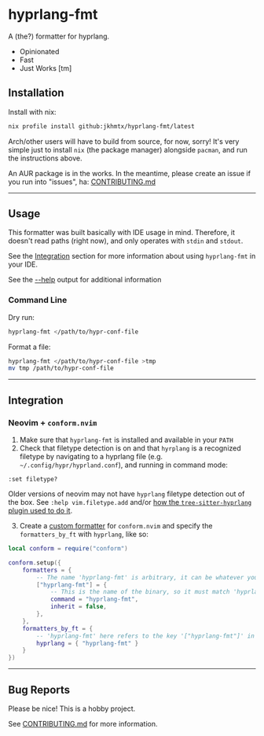 # hyprlang-fmt

A (the?) formatter for hyprlang.

- Opinionated
- Fast
- Just Works [tm]

## Installation

Install with nix:

```bash
nix profile install github:jkhmtx/hyprlang-fmt/latest
```

Arch/other users will have to build from source, for now, sorry! It's very simple just to install `nix` (the package manager) alongside `pacman`, and run the instructions above.

An AUR package is in the works. In the meantime, please create an issue if you run into "issues", ha: [CONTRIBUTING.md](./CONTRIBUTING.md)

---

## Usage

This formatter was built basically with IDE usage in mind. Therefore, it doesn't read paths (right now), and only operates with `stdin` and `stdout`.

See the [Integration](#Integration) section for more information about using `hyprlang-fmt` in your IDE.

See the [--help](./help.txt) output for additional information

### Command Line

Dry run:

```bash
hyprlang-fmt </path/to/hypr-conf-file
```

Format a file:

```bash
hyprlang-fmt </path/to/hypr-conf-file >tmp
mv tmp /path/to/hypr-conf-file
```

---

## Integration

### Neovim + `conform.nvim`

1. Make sure that `hyprlang-fmt` is installed and available in your `PATH`
2. Check that filetype detection is on and that `hyrplang` is a recognized filetype by navigating to a hyprlang file (e.g. `~/.config/hypr/hyprland.conf`), and running in command mode:

```
:set filetype?
```

Older versions of neovim may not have `hyprlang` filetype detection out of the box. See `:help vim.filetype.add` and/or [how the `tree-sitter-hyprlang` plugin used to do it](tree-sitter-example).

3. Create a [custom formatter](conform-custom-formatter) for `conform.nvim` and specify the `formatters_by_ft` with `hyprlang`, like so:

```lua
local conform = require("conform")

conform.setup({
    formatters = {
        -- The name 'hyprlang-fmt' is arbitrary, it can be whatever you like
        ["hyprlang-fmt"] = {
            -- This is the name of the binary, so it must match 'hyprlang-fmt'
            command = "hyprlang-fmt",
            inherit = false,
        },
    },
    formatters_by_ft = {
        -- 'hyprlang-fmt' here refers to the key '["hyprlang-fmt"]' in 'formatters' above
        hyprlang = { "hyprlang-fmt" }
    }
})
```

[conform-custom-formatter]: https://github.com/stevearc/conform.nvim?tab=readme-ov-file#customizing-formatters
[tree-sitter-example]: https://github.com/tree-sitter-grammars/tree-sitter-hyprlang/blob/90b3ddf8a85b5ea3d9dc4920fddb16182a192e14/plugin/init.lua#L2

---

## Bug Reports

Please be nice! This is a hobby project.

See [CONTRIBUTING.md](./CONTRIBUTING.md) for more information.
